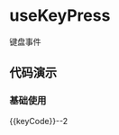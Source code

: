 # useKeyPress

键盘事件

## 代码演示

### 基础使用

<div>
    <span>{{keyCode}}--2</span>
</div>

<script setup lang="ts">
import { ref, reactive } from 'vue'
import { useKeyPress } from "../../../../../../src";

const target = ref<HTMLSpanElement>(null);
const keyCode = ref('')
useKeyPress(
    '65', 
    ()=>{console.log('11111')},
    {
        events: ['keypress', ]
    }
);
</script>